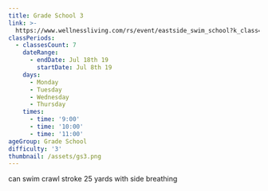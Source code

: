 ```yaml
---
title: Grade School 3
link: >-
  https://www.wellnessliving.com/rs/event/eastside_swim_school?k_class=136779&k_class_tab=10911
classPeriods:
  - classesCount: 7
    dateRange:
      - endDate: Jul 18th 19
        startDate: Jul 8th 19
    days:
      - Monday
      - Tuesday
      - Wednesday
      - Thursday
    times:
      - time: '9:00'
      - time: '10:00'
      - time: '11:00'
ageGroup: Grade School
difficulty: '3'
thumbnail: /assets/gs3.png
---
```

can swim crawl stroke 25 yards with side breathing
